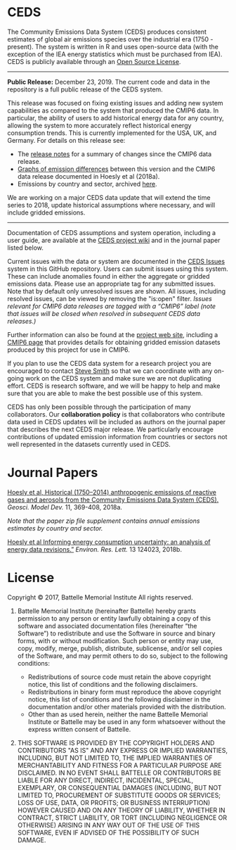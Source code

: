 # CEDS
The Community Emissions Data System (CEDS) produces consistent estimates of global air emissions species over the industrial era (1750 - present). The system is written in R and uses open-source data (with the exception of the IEA energy statistics which must be purchased from IEA). CEDS is publicly available through an [Open Source License](#license-section).

***
**Public Release:** December 23, 2019. The current code and data in the repository is a full public release of the CEDS system.

This release was focused on fixing existing issues and adding new system capabilities as compared to the system that produced the CMIP6 data. In particular, the ability of users to add historical energy data for any country, allowing the system to more accurately reflect historical energy consumption trends. This is currently implemented for the USA, UK, and Germany. For details on this release see:

* The [release notes](https://github.com/JGCRI/CEDS/wiki/Release-Notes) for a summary of changes since the CMIP6 data release.
* [Graphs of emission differences](./documentation/Version_comparison_figures_v_2019_12_23.pdf) between this version and the CMIP6 data release documented in Hoesly et al (2018a). 
* Emissions by country and sector, archived [here](https://zenodo.org/record/3606753).

We are working on a major CEDS data update that will extend the time series to 2018, update historical assumptions where necessary, and will include gridded emissions.

***

Documentation of CEDS assumptions and system operation, including a user guide, are available at the [CEDS project wiki](https://github.com/JGCRI/CEDS/wiki) and in the journal paper listed below. 

Current issues with the data or system are documented in the [CEDS Issues](https://github.com/JGCRI/CEDS/issues) system in this GitHub repository. Users can submit issues using this system. These can include anomalies found in either the aggregate or gridded emissions data. Please use an appropriate tag for any submitted issues. Note that by default only unresolved issues are shown. All issues, including resolved issues, can be viewed by removing the "is:open" filter. *Issues relevant for CMIP6 data releases are tagged with a “CMIP6” label (note that issues will be closed when resolved in subsequent CEDS data releases.)*

Further information can also be found at the [project web site](http://www.globalchange.umd.edu/ceds/), including a [CMIP6 page](http://www.globalchange.umd.edu/ceds/ceds-cmip6-data/) that provides details for obtaining gridded emission datasets produced by this project for use in CMIP6.

If you plan to use the CEDS data system for a research project you are encouraged to contact [Steve Smith](mailto:ssmith@pnnl.gov) so that we can coordinate with any on-going work on the CEDS system and make sure we are not duplicating effort. CEDS is research software, and we will be happy to help and make sure that you are able to make the best possible use of this system.

CEDS has only been possible through the participation of many collaborators. Our **collaboration policy** is that collaborators who contribute data used in CEDS updates will be included as authors on the journal paper that describes the next CEDS major release. We particularly encourage contributions of updated emission information from countries or sectors not well represented in the datasets currently used in CEDS.

# Journal Papers
[Hoesly et al, Historical (1750–2014) anthropogenic emissions of reactive gases and aerosols from the Community Emissions Data System (CEDS). ](https://www.geosci-model-dev.net/11/369/2018/gmd-11-369-2018.html) _Geosci. Model Dev._ 11, 369-408, 2018a.

_Note that the paper zip file supplement contains annual emissions estimates by country and sector._

[Hoesly et al Informing energy consumption uncertainty: an analysis of energy data revisions.”](https://iopscience.iop.org/article/10.1088/1748-9326/aaebc3/meta) _Environ. Res. Lett._ 13 124023, 2018b.

# <a name="license-section"></a>License
Copyright © 2017, Battelle Memorial Institute
All rights reserved.

1.	Battelle Memorial Institute (hereinafter Battelle) hereby grants permission to any person or entity lawfully obtaining a copy of this software and associated documentation files (hereinafter “the Software”) to redistribute and use the Software in source and binary forms, with or without modification.  Such person or entity may use, copy, modify, merge, publish, distribute, sublicense, and/or sell copies of the Software, and may permit others to do so, subject to the following conditions:

    * Redistributions of source code must retain the above copyright notice, this list of conditions and the following disclaimers. 
    * Redistributions in binary form must reproduce the above copyright notice, this list of conditions and the following disclaimer in the documentation and/or other materials provided with the distribution. 
    * Other than as used herein, neither the name Battelle Memorial Institute or Battelle may be used in any form whatsoever without the express written consent of Battelle.

2.	THIS SOFTWARE IS PROVIDED BY THE COPYRIGHT HOLDERS AND CONTRIBUTORS "AS IS" AND ANY EXPRESS OR IMPLIED WARRANTIES, INCLUDING, BUT NOT LIMITED TO, THE IMPLIED WARRANTIES OF MERCHANTABILITY AND FITNESS FOR A PARTICULAR PURPOSE ARE DISCLAIMED. IN NO EVENT SHALL BATTELLE OR CONTRIBUTORS BE LIABLE FOR ANY DIRECT, INDIRECT, INCIDENTAL, SPECIAL, EXEMPLARY, OR CONSEQUENTIAL DAMAGES (INCLUDING, BUT NOT LIMITED TO, PROCUREMENT OF SUBSTITUTE GOODS OR SERVICES; LOSS OF USE, DATA, OR PROFITS; OR BUSINESS INTERRUPTION) HOWEVER CAUSED AND ON ANY THEORY OF LIABILITY, WHETHER IN CONTRACT, STRICT LIABILITY, OR TORT (INCLUDING NEGLIGENCE OR OTHERWISE) ARISING IN ANY WAY OUT OF THE USE OF THIS SOFTWARE, EVEN IF ADVISED OF THE POSSIBILITY OF SUCH DAMAGE.

